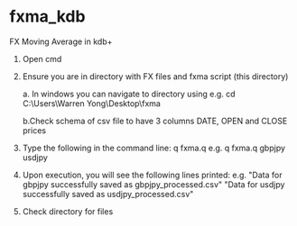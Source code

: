 # fxma_kdb
FX Moving Average in kdb+

1) Open cmd

2) Ensure you are in directory with FX files and fxma script (this directory)

	a. In windows you can navigate to directory using 
		e.g. cd C:\Users\Warren Yong\Desktop\fxma
	
	b.Check schema of csv file to have 3 columns DATE, OPEN and CLOSE prices

3) Type the following in the command line:
q fxma.q <FX files required>
e.g. q fxma.q gbpjpy usdjpy

4) Upon execution, you will see the following lines printed:
e.g.
"Data for gbpjpy successfully saved as gbpjpy_processed.csv"
"Data for usdjpy successfully saved as usdjpy_processed.csv"

5) Check directory for files
